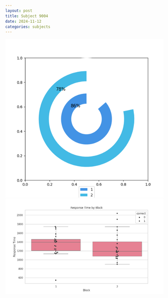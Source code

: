 ```yaml
---
layout: post
title: Subject 9004
date: 2024-11-12
categories: subjects
---
```


![](data/9004/run-15/9004__acc_test.png)
![](data/9004/run-15/9004_rt.png)

